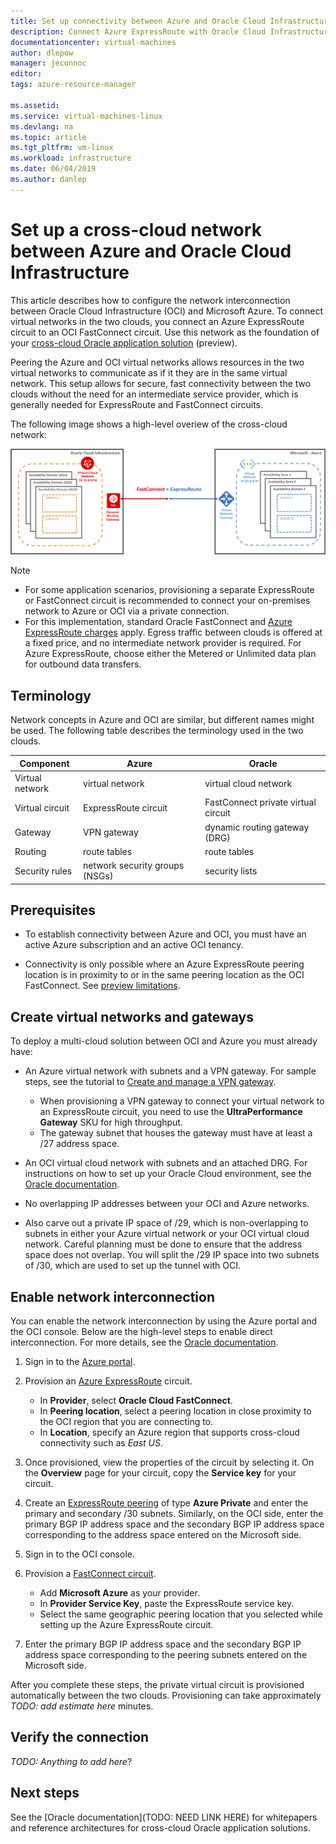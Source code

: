 ```yaml
---
title: Set up connectivity between Azure and Oracle Cloud Infrastructure | Microsoft Docs
description: Connect Azure ExpressRoute with Oracle Cloud Infrastructure (OCI) FastConnect to enable cross-cloud Oracle application solutions
documentationcenter: virtual-machines
author: dlepow
manager: jeconnoc
editor: 
tags: azure-resource-manager

ms.assetid: 
ms.service: virtual-machines-linux
ms.devlang: na
ms.topic: article
ms.tgt_pltfrm: vm-linux
ms.workload: infrastructure
ms.date: 06/04/2019
ms.author: danlep
---
```


# Set up a cross-cloud network between Azure and Oracle Cloud Infrastructure  

This article describes how to configure the network interconnection between Oracle Cloud Infrastructure (OCI) and Microsoft Azure. To connect virtual networks in the two clouds, you connect an Azure ExpressRoute circuit to an OCI FastConnect circuit. Use this network as the foundation of your [cross-cloud Oracle application solution](oracle-oci-overview.md) (preview).
 
Peering the Azure and OCI virtual networks allows resources in the two virtual networks to communicate as if it they are in the same virtual network. This setup allows for secure, fast connectivity between the two clouds without the need for an intermediate service provider, which is generally needed for ExpressRoute and FastConnect circuits.

The following image shows a high-level overiew of the cross-cloud network:

![](media/oracle-asm/azure-oci-connect.png)

> [!NOTE]
> * For some application scenarios, provisioning a separate ExpressRoute or FastConnect circuit is recommended to connect your on-premises network to Azure or OCI via a private connection. 
> * For this implementation, standard Oracle FastConnect and [Azure ExpressRoute charges](https://azure.microsoft.com/pricing/details/expressroute/) apply. Egress traffic between clouds is offered at a fixed price, and no intermediate network provider is required. For Azure ExpressRoute, choose either the Metered or Unlimited data plan for outbound data transfers.  
## Terminology

Network concepts in Azure and OCI are similar, but different names might be used. The following table describes the terminology used in the two clouds.

| Component	| Azure	| Oracle |
|---|----|----|
| Virtual network |	virtual network | virtual cloud network |
| Virtual circuit | ExpressRoute circuit |FastConnect private virtual circuit |
| Gateway | VPN gateway	| dynamic routing gateway (DRG) |
Routing | route tables | route tables |
| Security rules | network security groups (NSGs) | security lists |

## Prerequisites

* To establish connectivity between Azure and OCI, you must have an active Azure subscription and an active OCI tenancy.

* Connectivity is only possible where an Azure ExpressRoute peering location is in proximity to or in the same peering location as the OCI FastConnect. See [preview limitations](oracle-oci-overview.md#preview-limitations).

## Create virtual networks and gateways

To deploy a multi-cloud solution between OCI and Azure you must already have:

* An Azure virtual network with subnets and a VPN gateway. For sample steps, see the tutorial to [Create and manage a VPN gateway](../../../vpn-gateway/vpn-gateway-tutorial-create-gateway-powershell.md).

    * When provisioning a VPN gateway to connect your virtual network to an ExpressRoute circuit, you need to use the **UltraPerformance Gateway** SKU for high throughput. 
    * The gateway subnet that houses the gateway must have at least a /27 address space.

* An OCI virtual cloud network with subnets and an attached DRG. For instructions on how to set up your Oracle Cloud environment, see the [Oracle documentation](https://docs.cloud.oracle.com/iaas/Content/Network/Concepts/overview.htm). 

* No overlapping IP addresses between your OCI and Azure networks.

* Also carve out a private IP space of /29, which is non-overlapping to subnets in either your Azure virtual network or your OCI virtual cloud network. Careful planning must be done to ensure that the address space does not overlap. You will split the /29 IP space into two subnets of /30, which are used to set up the tunnel with OCI. 

## Enable network interconnection

You can enable the network interconnection by using the Azure portal and the OCI console. Below are the high-level steps to enable direct interconnection. For more details, see the [Oracle documentation](https://docs.cloud.oracle.com/iaas/Content/Network/Concepts/azure.htm).

1. Sign in to the [Azure portal](https://portal.azure.com).
1. Provision an [Azure ExpressRoute](../../../expressroute/expressroute-howto-circuit-portal-resource-manager.md) circuit. 

    * In **Provider**, select **Oracle Cloud FastConnect**.
    *  In **Peering location**, select a peering location in close proximity to the OCI region that you are connecting to.
    * In **Location**, specify an Azure region that supports cross-cloud connectivity such as *East US*.
1. Once provisioned, view the properties of the circuit by selecting it. On the **Overview** page for your circuit, copy the **Service key** for your circuit.
1. Create an [ExpressRoute peering](../../../expressroute/expressroute-howto-routing-portal-resource-manager.md) of type **Azure Private** and enter the primary and secondary /30 subnets. Similarly, on the OCI side, enter the primary BGP IP address space and the secondary BGP IP address space corresponding to the address space entered on the Microsoft side. 
1. Sign in to the OCI console.
1. Provision a [FastConnect circuit](https://docs.cloud.oracle.com/iaas/Content/Network/Concepts/fastconnectprovider.htm). 
    * Add **Microsoft Azure** as your provider.
    * In **Provider Service Key**, paste the ExpressRoute service key. 
    * Select the same geographic peering location that you selected while setting up the Azure ExpressRoute circuit.
1. Enter the primary BGP IP address space and the secondary BGP IP address space corresponding to the peering subnets entered on the Microsoft side. 

After you complete these steps, the private virtual circuit is provisioned automatically between the two clouds. Provisioning can take approximately *TODO: add estimate here* minutes.

## Verify the connection 

*TODO: Anything to add here*?

## Next steps

See the [Oracle documentation](TODO: NEED LINK HERE) for whitepapers and reference architectures for cross-cloud Oracle application solutions.

 
